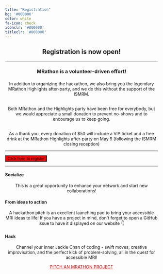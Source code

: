 ```yaml
---
title: "Registration"
bg: '#000000'
color: white
fa-icon: check
iconclr: '#000000'
titleclr: '#000000'
---
```




<center><h2>Registration is now open!</h2></center>

<hr>

<center><h3>MRathon is a volunteer-driven effort!</h3></center>

<center><p style="font-size:22px;">

In addition to organizing the hackathon, we also bring you the legendary MRathon Highlights after-party, and we do this without the support of the ISMRM. <br><br>

Both MRathon and the Highlights party have been free for everybody, but we would appreciate a small donation to prevent no-shows and to encourage us to keep going. <br><br>

As a thank you, every donation of $50 will include a VIP ticket and a free drink at the MRathon Highlights after-party on May 9 (following the ISMRM closing reception)
</p></center>

***
<a href="https://buy.stripe.com/bIY151cwLgs0bp614t" target="_blank"><button class="accordion" style="background-color:red;">Click here to register</button></a>

***

<div class="row features">
  <div class="col s12 m4 feature">
    <center><i class="fa fa-comments-o fa-4x fa-align-center fa-fade">
    </i></center>
    <h4> Socialize </h4>
    <p style="text-align:center"> This is a great opportunity to enhance your network and start new collaborations! </p>
  </div>
  <div class="col s12 m4 feature">
    <center><i class="fa-solid fa-laptop fa-4x fa-align-center fa-fade">
    </i></center>
    <h4> From ideas to action </h4>
    <p style="text-align:center">A hackathon pitch is an excellent launching pad to bring your accessible MRI ideas to life! If you have a project in mind, don't forget to open a GitHub issue to have it displayed on our website 👇</p>
  </div>
  <div class="col s12 m4 feature">
    <center><i class="fas fa-user-ninja fa-4x fa-fade">
    </i></center>
    <h4> Hack </h4>
    <p style="text-align:center"> Channel your inner Jackie Chan of coding - swift moves, creative improvisation, and the perfect kick of problem-solving, all in the quest for accessible MRI!</p>
  </div>
</div>


<center><a class="waves-effect waves-light btn" href="https://github.com/mrathon/idea-pitches/issues/new/choose" target="blank" style="background-color:white;color:red;">PITCH AN MRATHON PROJECT</a></center>

